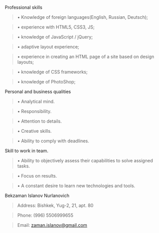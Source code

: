 Professional skills
> • Knowledge of foreign languages(English, Russian, Deutsch);

>• experience with HTML5, CSS3, JS;

>• knowledge of JavaScript / jQuery;

>• adaptive layout experience;

>• experience in creating an HTML page of a site based on design layouts;

>• knowledge of CSS frameworks;

>• knowledge of PhotoShop;

Personal and business qualities
>• Analytical mind.

>• Responsibility.

>• Attention to details.

>• Creative skills.

>• Ability to comply with deadlines.

Skill to work in team.

>• Ability to objectively assess their capabilities to solve assigned tasks.

>• Focus on results.

>• A constant desire to learn new technologies and tools.

Bekzaman Islanov Nurlanovich
>Address: Bishkek, Yug-2, 21, apt. 80

>Phone: (996) 5506999655

>Email: zaman.islanov@gmail.com
